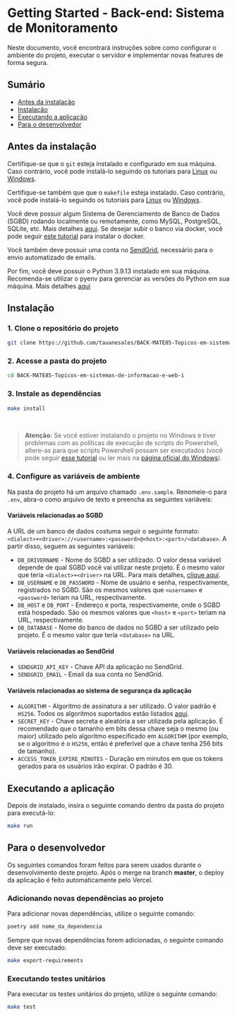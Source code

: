 # Getting Started - Back-end: Sistema de Monitoramento

Neste documento, você encontrará instruções sobre como configurar o ambiente do projeto,
executar o servidor e implementar novas features de forma segura.

## Sumário

- [Antes da instalação](#antes-da-instalação)
- [Instalação](#instalação)
- [Executando a aplicação](#executando-a-aplicação)
- [Para o desenvolvedor](#para-o-desenvolvedor)

## Antes da instalação

Certifique-se que o `git` esteja instalado e configurado em sua máquina. Caso contrário, você pode instalá-lo seguindo os tutoriais para [Linux](https://diolinux.com.br/tutoriais/instalar-e-usar-git-no-linux-2.html) ou [Windows](https://phoenixnap.com/kb/how-to-install-git-windows).

Certifique-se também que que o `makefile` esteja instalado. Caso contrário, você pode instalá-lo seguindo os tutoriais para [Linux](https://ioflood.com/blog/install-make-command-linux/) ou [Windows](https://leangaurav.medium.com/how-to-setup-install-gnu-make-on-windows-324480f1da69).

Você deve possuir algum Sistema de Gerenciamento de Banco de Dados (SGBD) rodando localmente ou remotamente, como MySQL, PostgreSQL, SQLite, etc. Mais detalhes [aqui](https://docs.sqlalchemy.org/en/20/dialects/index.html). Se desejar subir o banco via docker, você pode seguir [este tutorial](https://gist.github.com/martinsam16/4492957e3bbea34046f2c8b49c3e5ac0) para instalar o docker.

Você também deve possuir uma conta no [SendGrid](https://sendgrid.com/), necessário para o envio automatizado de emails.

Por fim, você deve possuir o Python 3.9.13 instalado em sua máquina. Recomenda-se utilizar o pyenv para gerenciar as versões do Python em sua máquina. Mais detalhes [aqui](https://github.com/pyenv/pyenv?tab=readme-ov-file#simple-python-version-management-pyenv)

## Instalação

### 1. Clone o repositório do projeto

```sh
git clone https://github.com/tauanesales/BACK-MATE85-Topicos-em-sistemas-de-informacao-e-web-i.git
```

### 2. Acesse a pasta do projeto

```sh
cd BACK-MATE85-Topicos-em-sistemas-de-informacao-e-web-i
```

### 3. Instale as dependências

```sh
make install
```

<br>

> **Atenção:** Se você estiver instalando o projeto no Windows e tiver problemas com as políticas de execução de scripts do Powershell, altere-as para que scripts Powershell possam ser executados (você pode seguir [esse tutorial](https://lazyadmin.nl/powershell/running-scripts-is-disabled-on-this-system/) ou ler mais na [página oficial do Windows](https://learn.microsoft.com/pt-br/powershell/module/microsoft.powershell.core/about/about_execution_policies)).

### 4. Configure as variáveis de ambiente

Na pasta do projeto há um arquivo chamado `.env.sample`. Renomeie-o para `.env`, abra-o como arquivo de texto e preencha as seguintes variáveis:

#### Variáveis relacionadas ao SGBD

A URL de um banco de dados costuma seguir o seguinte formato: `<dialect>+<driver>://<username>:<password>@<host>:<port>/<database>`. A partir disso, seguem as seguintes variáveis:

- `DB_DRIVERNAME` - Nome do SGBD a ser utilizado. O valor dessa variável depende de qual SGBD você vai utilizar neste projeto. É o mesmo valor que teria `<dialect>+<driver>` na URL. Para mais detalhes, [clique aqui](https://docs.sqlalchemy.org/en/20/core/engines.html#backend-specific-urls).
- `DB_USERNAME` e `DB_PASSWORD` - Nome de usuário e senha, respectivamente, registrados no SGBD. São os mesmos valores que `<username>` e `<password>` teriam na URL, respectivamente.
- `DB_HOST` e `DB_PORT` - Endereço e porta, respectivamente, onde o SGBD está hospedado. São os mesmos valores que `<host>` e `<port>` teriam na URL, respectivamente.
- `DB_DATABASE` - Nome do banco de dados no SGBD a ser utilizado pelo projeto. É o mesmo valor que teria `<database>` na URL.

#### Variáveis relacionadas ao SendGrid

- `SENDGRID_API_KEY` - Chave API da aplicação no SendGrid.
- `SENDGRID_EMAIL` - Email da sua conta no SendGrid.

#### Variáveis relacionadas ao sistema de segurança da aplicação

- `ALGORITHM` - Algoritmo de assinatura a ser utilizado. O valor padrão é `HS256`. Todos os algorítmos suportados estão listados [aqui](https://python-jose.readthedocs.io/en/latest/jws/index.html#supported-algorithms).
- `SECRET_KEY` - Chave secreta e aleatória a ser utilizada pela aplicação. É recomendado que o tamanho em bits dessa chave seja o mesmo (ou maior) utilizado pelo algoritmo especificado em `ALGORITHM` (por exemplo, se o algoritmo é o `HS256`, então é preferível que a chave tenha 256 bits de tamanho).
- `ACCESS_TOKEN_EXPIRE_MINUTES` - Duração em minutos em que os tokens gerados para os usuários irão expirar. O padrão é 30.

## Executando a aplicação

Depois de instalado, insira o seguinte comando dentro da pasta do projeto para executá-lo:

```sh
make run
```

## Para o desenvolvedor

Os seguintes comandos foram feitos para serem usados durante o desenvolvimento deste projeto. Após o merge na branch **master**, o deploy da aplicação é feito automaticamente pelo Vercel.

### Adicionando novas dependências ao projeto

Para adicionar novas dependências, utilize o seguinte comando:

```sh
poetry add nome_da_dependencia
```

Sempre que novas dependências forem adicionadas, o seguinte comando deve ser executado:

```sh
make export-requirements
```

### Executando testes unitários

Para executar os testes unitários do projeto, utilize o seguinte comando:

```sh
make test
```
